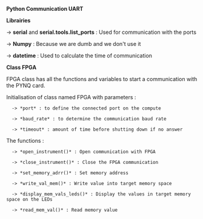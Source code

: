 ****Python Communication UART****

**Librairies**

-> **serial** and **serial.tools.list_ports** : Used for communication with the ports

-> **Numpy** : Because we are dumb and we don't use it

-> **datetime** : Used to calculate the time of communication

**Class FPGA**

FPGA class has all the functions and variables to start a communication with the PYNQ card. 

Initialisation of class named FPGA with parameters :

      -> *port* : to define the connected port on the compute
      
      -> *baud_rate* : to determine the communication baud rate
      
      -> *timeout* : amount of time before shutting down if no answer

The functions :

      -> *open_instrument()* : Open communication with FPGA
      
      -> *close_instrument()* : Close the FPGA communication
      
      -> *set_memory_adrr()* : Set memory address
      
      -> *write_val_mem()* : Write value into target memory space
      
      -> *display_mem_vals_leds()* : Display the values in target memory space on the LEDs
      
      -> *read_mem_val()* : Read memory value


